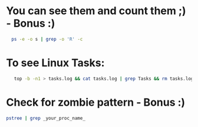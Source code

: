 [](https://github.com/nu11secur1ty/Linux_Deployment_Administration_Hacks/blob/master/Linux_Tasks/Penguin-task.jpg)
# You can see them and count them ;) - Bonus :)

```bash
  ps -e -o s | grep -o 'R' -c
```
# To see Linux Tasks:

```bash
   top -b -n1 > tasks.log && cat tasks.log | grep Tasks && rm tasks.log
```
# Check for zombie pattern     - Bonus :)
```bash
pstree | grep _your_proc_name_
```
